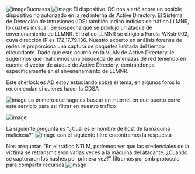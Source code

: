 ![image](https://github.com/user-attachments/assets/095a72ec-9031-4788-a998-7b7fe0e54c4d)Buenasss
![image](https://github.com/user-attachments/assets/278b7e42-fded-4759-8206-7f9671247b28)
El dispositivo IDS nos alertó sobre un posible dispositivo no autorizado en la red interna de Active Directory. El Sistema de Detección de Intrusiones (IDS) también indicó indicios de tráfico LLMNR, lo cual es inusual. Se sospecha que se produjo un ataque de envenenamiento de LLMNR. El tráfico LLMNR se dirigió a Forela-WKstn002, cuya dirección IP es 172.17.79.136. Nuestro experto en análisis forense de redes le proporciona una captura de paquetes limitada del tiempo circundante. Dado que esto ocurrió en la VLAN de Active Directory, le sugerimos que realicemos una búsqueda de amenazas de red teniendo en cuenta el vector de ataque de Active Directory, centrándonos específicamente en el envenenamiento de LLMNR.

Este sherlock es AD estoy estudiando sobre el tema, en algunos foros lo recomiendan si quieres hacer la CDSA

![image](https://github.com/user-attachments/assets/a2f59275-62fd-4f58-a69a-6aba59589969)
Lo primero que hago es buscar en internet en que puerto corre este servicio para asi filtrar en nuestro trafico

![image](https://github.com/user-attachments/assets/b089034f-4c5e-4c80-9c42-ff7002096ab6)

La siguiente pregunta es "¿Cuál es el nombre de host de la máquina maliciosa?"
![image](https://github.com/user-attachments/assets/8f781569-2ba9-464f-80fd-f8f04bed4e66)
con el siguiente filtro encontramos la respuesta

Nos preguntan "En el tráfico NTLM, podemos ver que las credenciales de la víctima se retransmitieron varias veces a la máquina del atacante. ¿Cuándo se capturaron los hashes por primera vez?" filtramos por smb protocolo para compartir recursos
![image](https://github.com/user-attachments/assets/3ffdde90-8c3e-4e23-b96c-dc6fcb33219f)

